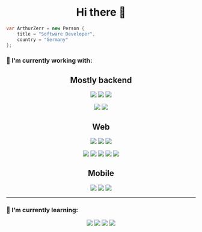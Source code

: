 <h1 align='center'> Hi there 👋 </h1>

```csharp
var ArthurZerr = new Person {
    title = "Software Developer",
    country = "Germany"
};
```

<h3>🔭 I’m currently working with:</h3>

<h2 align="center"> Mostly backend </h2>
<p align="center">
    <img src="https://img.shields.io/badge/.Net Core-%23512BD4.svg?style=for-the-badge&logo=.net">
    <img src="https://img.shields.io/badge/ASP.NET-%23512BD4.svg?style=for-the-badge"> 
    <img src="https://img.shields.io/badge/Entity Framework-%23652076.svg?style=for-the-badge">
</p>

<p align="center">
    <img src="https://img.shields.io/badge/C Sharp-%23239120.svg?style=for-the-badge&logo=csharp">
    <img src="https://img.shields.io/badge/T SQL-%23CC2927.svg?style=for-the-badge&logo=Microsoft SQL Server">
</p>

<h2 align="center"> Web </h2>
<p align="center">
    <img src="https://img.shields.io/badge/Angular-%23dd0132.svg?style=for-the-badge&logo=Angular"> 
    <img src="https://img.shields.io/badge/TailwindCss-%2306B6D4.svg?style=for-the-badge&logo=Tailwindcss&logoColor=white"> 
    <img src="https://img.shields.io/badge/Devextreme-%23FF7200.svg?style=for-the-badge&logo=DevExpress&logoColor=white">
</p>

<p align="center">
    <img src="https://img.shields.io/badge/HTML-%23f1652a.svg?style=for-the-badge&logo=html5&logoColor=white"> 
    <img src="https://img.shields.io/badge/CSS-%232865f1.svg?style=for-the-badge&logo=css3&logoColor=white">
    <img src="https://img.shields.io/badge/SASS-%23CC6699.svg?style=for-the-badge&logo=sass&logoColor=white">
    <img src="https://img.shields.io/badge/Javascript-%23F7DF1E.svg?style=for-the-badge&logo=javascript&logoColor=black">
    <img src="https://img.shields.io/badge/Typescript-%233178C6.svg?style=for-the-badge&logo=javascript&logoColor=white">
</p>

<h2 align="center"> Mobile </h2>
<p align="center">
    <img src="https://img.shields.io/badge/Flutter-%2302569B.svg?style=for-the-badge&logo=Flutter">
    <img src="https://img.shields.io/badge/Dart-%230175C2.svg?style=for-the-badge&logo=Dart">
    <img src="https://img.shields.io/badge/Swift-%23F05138.svg?style=for-the-badge&logo=Swift&logoColor=white">
</p>

<hr>

<h3> 🌱 I’m currently learning:</h3>
<p align="center">
<!-- <img src="https://img.shields.io/badge/Arduino-%2300979D.svg?style=for-the-badge&logo=Arduino&logoColor=white"> -->
    <img src="https://img.shields.io/badge/Platform IO-%23f67b00.svg?style=for-the-badge">
    <img src="https://img.shields.io/badge/C++-%2300599C.svg?style=for-the-badge&logo=Cplusplus&logoColor=white">
    <img src="https://img.shields.io/badge/OpenGL-%235586A4.svg?style=for-the-badge&logo=OpenGL&logoColor=white">
    <img src="https://img.shields.io/badge/Python-%233776AC .svg?style=for-the-badge&logo=Python&logoColor=white">
</p>

<!--
**Arthur-Zerr/Arthur-Zerr** is a ✨ _special_ ✨ repository because its `README.md` (this file) appears on your GitHub profile.

Here are some ideas to get you started:

- 
- 👯 I’m looking to collaborate on ...
- 🤔 I’m looking for help with ...
- 💬 Ask me about ...
- 📫 How to reach me: ...
- 😄 Pronouns: ...
- ⚡ Fun fact: ...
-->
